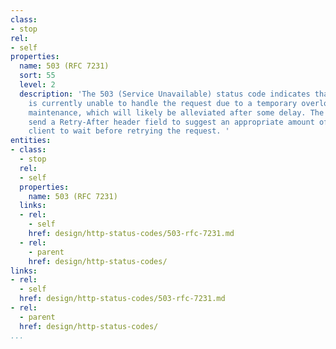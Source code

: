 ```yaml
---
class:
- stop
rel:
- self
properties:
  name: 503 (RFC 7231)
  sort: 55
  level: 2
  description: 'The 503 (Service Unavailable) status code indicates that the server
    is currently unable to handle the request due to a temporary overload or scheduled
    maintenance, which will likely be alleviated after some delay. The server MAY
    send a Retry-After header field to suggest an appropriate amount of time for the
    client to wait before retrying the request. '
entities:
- class:
  - stop
  rel:
  - self
  properties:
    name: 503 (RFC 7231)
  links:
  - rel:
    - self
    href: design/http-status-codes/503-rfc-7231.md
  - rel:
    - parent
    href: design/http-status-codes/
links:
- rel:
  - self
  href: design/http-status-codes/503-rfc-7231.md
- rel:
  - parent
  href: design/http-status-codes/
...
```

